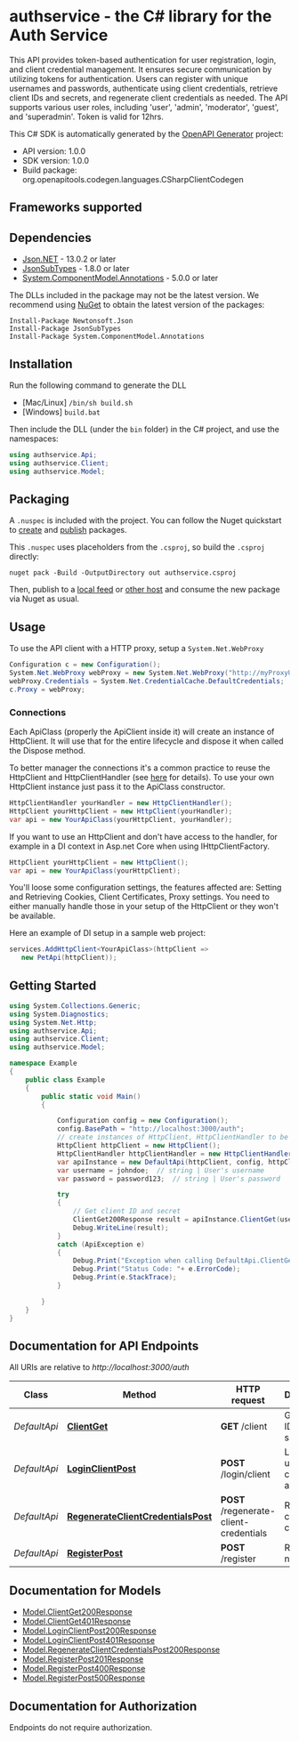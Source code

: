 # authservice - the C# library for the Auth Service

This API provides token-based authentication for user registration, login, and client credential management. It ensures secure communication by utilizing tokens for authentication. Users can register with unique usernames and passwords, authenticate using client credentials, retrieve client IDs and secrets, and regenerate client credentials as needed. The API supports various user roles, including 'user', 'admin', 'moderator', 'guest', and 'superadmin'. Token is valid for 12hrs.

This C# SDK is automatically generated by the [OpenAPI Generator](https://openapi-generator.tech) project:

- API version: 1.0.0
- SDK version: 1.0.0
- Build package: org.openapitools.codegen.languages.CSharpClientCodegen

<a id="frameworks-supported"></a>
## Frameworks supported

<a id="dependencies"></a>
## Dependencies

- [Json.NET](https://www.nuget.org/packages/Newtonsoft.Json/) - 13.0.2 or later
- [JsonSubTypes](https://www.nuget.org/packages/JsonSubTypes/) - 1.8.0 or later
- [System.ComponentModel.Annotations](https://www.nuget.org/packages/System.ComponentModel.Annotations) - 5.0.0 or later

The DLLs included in the package may not be the latest version. We recommend using [NuGet](https://docs.nuget.org/consume/installing-nuget) to obtain the latest version of the packages:
```
Install-Package Newtonsoft.Json
Install-Package JsonSubTypes
Install-Package System.ComponentModel.Annotations
```
<a id="installation"></a>
## Installation
Run the following command to generate the DLL
- [Mac/Linux] `/bin/sh build.sh`
- [Windows] `build.bat`

Then include the DLL (under the `bin` folder) in the C# project, and use the namespaces:
```csharp
using authservice.Api;
using authservice.Client;
using authservice.Model;
```
<a id="packaging"></a>
## Packaging

A `.nuspec` is included with the project. You can follow the Nuget quickstart to [create](https://docs.microsoft.com/en-us/nuget/quickstart/create-and-publish-a-package#create-the-package) and [publish](https://docs.microsoft.com/en-us/nuget/quickstart/create-and-publish-a-package#publish-the-package) packages.

This `.nuspec` uses placeholders from the `.csproj`, so build the `.csproj` directly:

```
nuget pack -Build -OutputDirectory out authservice.csproj
```

Then, publish to a [local feed](https://docs.microsoft.com/en-us/nuget/hosting-packages/local-feeds) or [other host](https://docs.microsoft.com/en-us/nuget/hosting-packages/overview) and consume the new package via Nuget as usual.

<a id="usage"></a>
## Usage

To use the API client with a HTTP proxy, setup a `System.Net.WebProxy`
```csharp
Configuration c = new Configuration();
System.Net.WebProxy webProxy = new System.Net.WebProxy("http://myProxyUrl:80/");
webProxy.Credentials = System.Net.CredentialCache.DefaultCredentials;
c.Proxy = webProxy;
```

### Connections
Each ApiClass (properly the ApiClient inside it) will create an instance of HttpClient. It will use that for the entire lifecycle and dispose it when called the Dispose method.

To better manager the connections it's a common practice to reuse the HttpClient and HttpClientHandler (see [here](https://docs.microsoft.com/en-us/dotnet/architecture/microservices/implement-resilient-applications/use-httpclientfactory-to-implement-resilient-http-requests#issues-with-the-original-httpclient-class-available-in-net) for details). To use your own HttpClient instance just pass it to the ApiClass constructor.

```csharp
HttpClientHandler yourHandler = new HttpClientHandler();
HttpClient yourHttpClient = new HttpClient(yourHandler);
var api = new YourApiClass(yourHttpClient, yourHandler);
```

If you want to use an HttpClient and don't have access to the handler, for example in a DI context in Asp.net Core when using IHttpClientFactory.

```csharp
HttpClient yourHttpClient = new HttpClient();
var api = new YourApiClass(yourHttpClient);
```
You'll loose some configuration settings, the features affected are: Setting and Retrieving Cookies, Client Certificates, Proxy settings. You need to either manually handle those in your setup of the HttpClient or they won't be available.

Here an example of DI setup in a sample web project:

```csharp
services.AddHttpClient<YourApiClass>(httpClient =>
   new PetApi(httpClient));
```


<a id="getting-started"></a>
## Getting Started

```csharp
using System.Collections.Generic;
using System.Diagnostics;
using System.Net.Http;
using authservice.Api;
using authservice.Client;
using authservice.Model;

namespace Example
{
    public class Example
    {
        public static void Main()
        {

            Configuration config = new Configuration();
            config.BasePath = "http://localhost:3000/auth";
            // create instances of HttpClient, HttpClientHandler to be reused later with different Api classes
            HttpClient httpClient = new HttpClient();
            HttpClientHandler httpClientHandler = new HttpClientHandler();
            var apiInstance = new DefaultApi(httpClient, config, httpClientHandler);
            var username = johndoe;  // string | User's username
            var password = password123;  // string | User's password

            try
            {
                // Get client ID and secret
                ClientGet200Response result = apiInstance.ClientGet(username, password);
                Debug.WriteLine(result);
            }
            catch (ApiException e)
            {
                Debug.Print("Exception when calling DefaultApi.ClientGet: " + e.Message );
                Debug.Print("Status Code: "+ e.ErrorCode);
                Debug.Print(e.StackTrace);
            }

        }
    }
}
```

<a id="documentation-for-api-endpoints"></a>
## Documentation for API Endpoints

All URIs are relative to *http://localhost:3000/auth*

Class | Method | HTTP request | Description
------------ | ------------- | ------------- | -------------
*DefaultApi* | [**ClientGet**](docs/DefaultApi.md#clientget) | **GET** /client | Get client ID and secret
*DefaultApi* | [**LoginClientPost**](docs/DefaultApi.md#loginclientpost) | **POST** /login/client | Logs in a user using client ID and secret
*DefaultApi* | [**RegenerateClientCredentialsPost**](docs/DefaultApi.md#regenerateclientcredentialspost) | **POST** /regenerate-client-credentials | Regenerate client credentials
*DefaultApi* | [**RegisterPost**](docs/DefaultApi.md#registerpost) | **POST** /register | Registers a new user


<a id="documentation-for-models"></a>
## Documentation for Models

 - [Model.ClientGet200Response](docs/ClientGet200Response.md)
 - [Model.ClientGet401Response](docs/ClientGet401Response.md)
 - [Model.LoginClientPost200Response](docs/LoginClientPost200Response.md)
 - [Model.LoginClientPost401Response](docs/LoginClientPost401Response.md)
 - [Model.RegenerateClientCredentialsPost200Response](docs/RegenerateClientCredentialsPost200Response.md)
 - [Model.RegisterPost201Response](docs/RegisterPost201Response.md)
 - [Model.RegisterPost400Response](docs/RegisterPost400Response.md)
 - [Model.RegisterPost500Response](docs/RegisterPost500Response.md)


<a id="documentation-for-authorization"></a>
## Documentation for Authorization

Endpoints do not require authorization.

